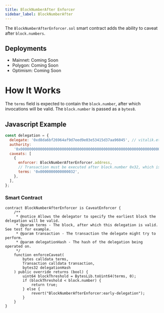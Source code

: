 ```yaml
---
title: BlockNumberAfter Enforcer
sidebar_label: BlockNumberAfter
---
```


The `BlockNumberAfterEnforcer.sol` smart contract adds the ability to caveat after `block.numbers`.

## Deployments

- Mainnet: Coming Soon
- Polygon: Coming Soon
- Optimism: Coming Soon

# How It Works

The `terms` field is expected to contain the `block.number`, after which invocations will be valid. The `block.number` is passed as a `bytes8`.

## Javascript Example

```js
const delegation = {
  delegate: '0xd8da6bf26964af9d7eed9e03e53415d37aa96045', // vitalik.eth
  authority:
    '0x0000000000000000000000000000000000000000000000000000000000000000',
  caveats: [
    {
      enforcer: BlockNumberAfterEnforcer.address,
      // Transaction must be executed after block.number 0x32, which is 10 in decimal format.
      terms: '0x0000000000000032',
    },
  ],
};
```

### Smart Contract

```solidity
contract BlockNumberAfterEnforcer is CaveatEnforcer {
    /**
     * @notice Allows the delegator to specify the earliest block the delegation will be valid.
     * @param terms - The block, after which this delegation is valid. See test for example.
     * @param transaction - The transaction the delegate might try to perform.
     * @param delegationHash - The hash of the delegation being operated on.
     */
    function enforceCaveat(
        bytes calldata terms,
        Transaction calldata transaction,
        bytes32 delegationHash
    ) public override returns (bool) {
        uint64 blockThreshold = BytesLib.toUint64(terms, 0);
        if (blockThreshold < block.number) {
            return true;
        } else {
            revert("BlockNumberAfterEnforcer:early-delegation");
        }
    }
}
```
